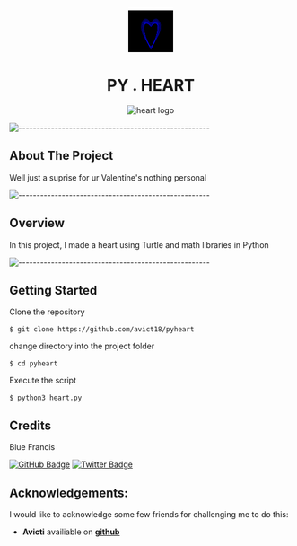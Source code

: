 <p align="center"> 
  <img src="Assets/Heart.png" alt="heart logo" width="80px" height="80px">
</p>
<h1 align="center"> PY . HEART </h1>

<p align="center"> 
  <img src="Assets/screenshot.gif" alt="heart logo" >
</p>

![-----------------------------------------------------](https://raw.githubusercontent.com/andreasbm/readme/master/assets/lines/rainbow.png)

<!-- ABOUT THE PROJECT -->
<h2 id="about-the-project"> About The Project</h2>

<p align="justify"> 
  Well just a suprise for ur Valentine's nothing personal

![-----------------------------------------------------](https://raw.githubusercontent.com/andreasbm/readme/master/assets/lines/rainbow.png)

<!-- OVERVIEW -->
<h2 id="overview">Overview</h2>

<p align="justify"> 
  In this project, I made a heart using Turtle and math libraries in Python
</p>

![-----------------------------------------------------](https://raw.githubusercontent.com/andreasbm/readme/master/assets/lines/rainbow.png)


<!-- GETTING STARTED -->
<h2 id="getting-started">Getting Started</h2>

<p>Clone the repository</p>
<pre><code>$ git clone https://github.com/avict18/pyheart</code></pre>

<p>change directory into the project folder</p>
<pre><code>$ cd pyheart</code></pre>

<p>Execute the script</p>
<pre><code>$ python3 heart.py</code></pre>



<!-- CREDITS -->
<h2 id="credits">Credits</h2>

Blue Francis

[![GitHub Badge](https://img.shields.io/badge/GitHub-100000?style=for-the-badge&logo=github&logoColor=white)](https://github.com/am3lue)
[![Twitter Badge](https://img.shields.io/badge/Twitter-1DA1F2?style=for-the-badge&logo=twitter&logoColor=white)](https://twitter.com/am3lue)


## Acknowledgements:

I would like to acknowledge some few friends for challenging me to do this:

- **Avicti** availiable on [**github**](https://github.com/avicti18)
